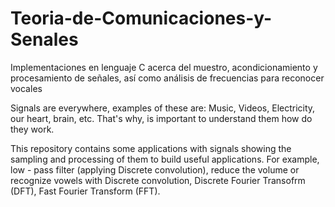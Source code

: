 # Teoria-de-Comunicaciones-y-Senales
Implementaciones en lenguaje C acerca del muestro, acondicionamiento y procesamiento de señales, así como análisis de frecuencias para reconocer vocales

Signals are everywhere, examples of these are: Music, Videos, Electricity, our heart, brain, etc. That's why, is important to understand them how do they work.

This repository contains some applications with signals showing the sampling and processing of them to build useful applications.
For example, low - pass filter (applying Discrete convolution), reduce the volume or recognize vowels with Discrete convolution, Discrete Fourier Transofrm (DFT), Fast Fourier Transform (FFT).
